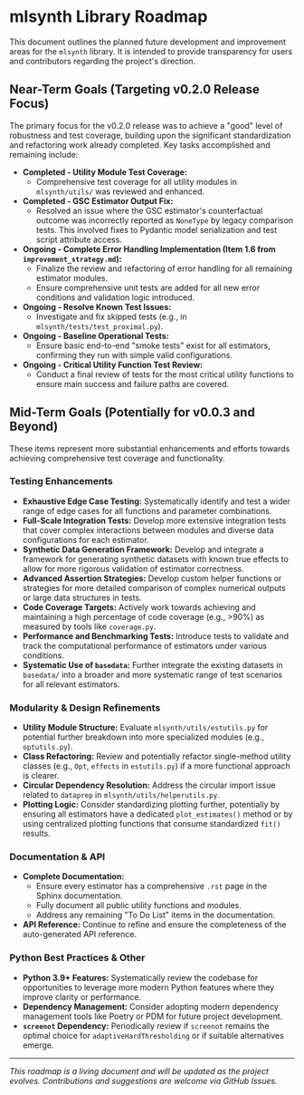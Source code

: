 # mlsynth Library Roadmap

This document outlines the planned future development and improvement areas for the `mlsynth` library. It is intended to provide transparency for users and contributors regarding the project's direction.

## Near-Term Goals (Targeting v0.2.0 Release Focus)

The primary focus for the v0.2.0 release was to achieve a "good" level of robustness and test coverage, building upon the significant standardization and refactoring work already completed. Key tasks accomplished and remaining include:

*   **Completed - Utility Module Test Coverage:**
    *   Comprehensive test coverage for all utility modules in `mlsynth/utils/` was reviewed and enhanced.
*   **Completed - GSC Estimator Output Fix:**
    *   Resolved an issue where the GSC estimator's counterfactual outcome was incorrectly reported as `NoneType` by legacy comparison tests. This involved fixes to Pydantic model serialization and test script attribute access.
*   **Ongoing - Complete Error Handling Implementation (Item 1.6 from `improvement_strategy.md`):**
    *   Finalize the review and refactoring of error handling for all remaining estimator modules.
    *   Ensure comprehensive unit tests are added for all new error conditions and validation logic introduced.
*   **Ongoing - Resolve Known Test Issues:**
    -   Investigate and fix skipped tests (e.g., in `mlsynth/tests/test_proximal.py`).
*   **Ongoing - Baseline Operational Tests:**
    *   Ensure basic end-to-end "smoke tests" exist for all estimators, confirming they run with simple valid configurations.
*   **Ongoing - Critical Utility Function Test Review:**
    *   Conduct a final review of tests for the most critical utility functions to ensure main success and failure paths are covered.

## Mid-Term Goals (Potentially for v0.0.3 and Beyond)

These items represent more substantial enhancements and efforts towards achieving comprehensive test coverage and functionality.

### Testing Enhancements
*   **Exhaustive Edge Case Testing:** Systematically identify and test a wider range of edge cases for all functions and parameter combinations.
*   **Full-Scale Integration Tests:** Develop more extensive integration tests that cover complex interactions between modules and diverse data configurations for each estimator.
*   **Synthetic Data Generation Framework:** Develop and integrate a framework for generating synthetic datasets with known true effects to allow for more rigorous validation of estimator correctness.
*   **Advanced Assertion Strategies:** Develop custom helper functions or strategies for more detailed comparison of complex numerical outputs or large data structures in tests.
*   **Code Coverage Targets:** Actively work towards achieving and maintaining a high percentage of code coverage (e.g., >90%) as measured by tools like `coverage.py`.
*   **Performance and Benchmarking Tests:** Introduce tests to validate and track the computational performance of estimators under various conditions.
*   **Systematic Use of `basedata`:** Further integrate the existing datasets in `basedata/` into a broader and more systematic range of test scenarios for all relevant estimators.

### Modularity & Design Refinements
*   **Utility Module Structure:** Evaluate `mlsynth/utils/estutils.py` for potential further breakdown into more specialized modules (e.g., `optutils.py`).
*   **Class Refactoring:** Review and potentially refactor single-method utility classes (e.g., `Opt`, `effects` in `estutils.py`) if a more functional approach is clearer.
*   **Circular Dependency Resolution:** Address the circular import issue related to `dataprep` in `mlsynth/utils/helperutils.py`.
*   **Plotting Logic:** Consider standardizing plotting further, potentially by ensuring all estimators have a dedicated `plot_estimates()` method or by using centralized plotting functions that consume standardized `fit()` results.

### Documentation & API
*   **Complete Documentation:**
    *   Ensure every estimator has a comprehensive `.rst` page in the Sphinx documentation.
    *   Fully document all public utility functions and modules.
    *   Address any remaining "To Do List" items in the documentation.
*   **API Reference:** Continue to refine and ensure the completeness of the auto-generated API reference.

### Python Best Practices & Other
*   **Python 3.9+ Features:** Systematically review the codebase for opportunities to leverage more modern Python features where they improve clarity or performance.
*   **Dependency Management:** Consider adopting modern dependency management tools like Poetry or PDM for future project development.
*   **`screenot` Dependency:** Periodically review if `screenot` remains the optimal choice for `adaptiveHardThresholding` or if suitable alternatives emerge.

---
*This roadmap is a living document and will be updated as the project evolves. Contributions and suggestions are welcome via GitHub Issues.*
